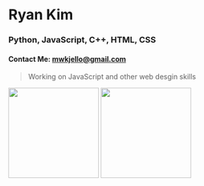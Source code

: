 #  Ryan Kim
### Python, JavaScript, C++, HTML, CSS
#### Contact Me: mwkjello@gmail.com
> Working on JavaScript and other web desgin skills

<p>
  <img height="180em" src="https://github-readme-stats.vercel.app/api/top-langs/?username=hootloot&langs_count=10&theme=tokyonight&layout=compact" />
  <img height="180em" src="https://github-readme-stats.vercel.app/api?username=hootloot&show_icons=true&theme=tokyonight&layout=compact" />
</p>
